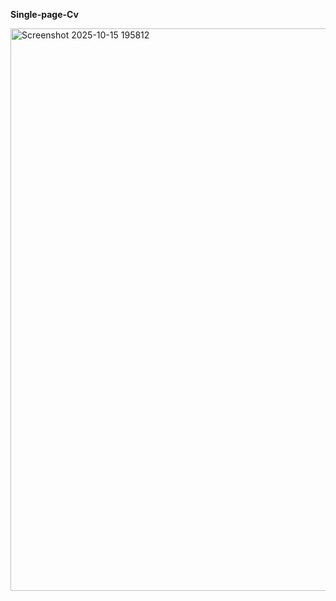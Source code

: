 **Single-page-Cv**


<img width="843" height="900" alt="Screenshot 2025-10-15 195812" src="https://github.com/user-attachments/assets/28fa9e52-ecff-46b0-b368-7a9b296f22a2" />
